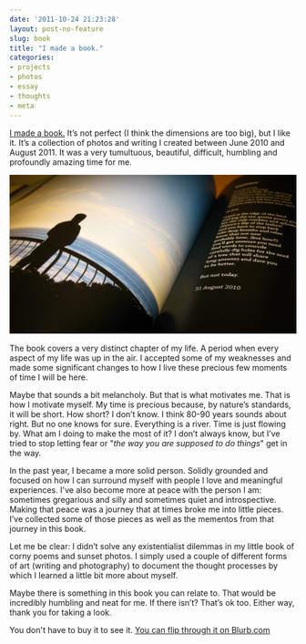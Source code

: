 ```yaml
---
date: '2011-10-24 21:23:28'
layout: post-no-feature
slug: book
title: "I made a book."
categories:
- projects
- photos
- essay
- thoughts
- meta
---
```


[I made a book.](http://www.blurb.com/books/2481689) It’s not perfect (I think the dimensions are too big), but I like it. It’s a collection of photos and writing I created between June 2010 and August 2011. It was a very tumultuous, beautiful, difficult, humbling and profoundly amazing time for me.

[![My Blurb book](/images/2011/10/IMG_2325-1024x567.jpg)](http://www.blurb.com/books/2481689)

The book covers a very distinct chapter of my life. A period when every aspect of my life was up in the air. I accepted some of my weaknesses and made some significant changes to how I live these precious few moments of time I will be here.

Maybe that sounds a bit melancholy. But that is what motivates me. That is how I motivate myself. My time is precious because, by nature’s standards, it will be short. How short? I don’t know. I think 80-90 years sounds about right. But no one knows for sure. Everything is a river. Time is just flowing by. What am I doing to make the most of it? I don’t always know, but I’ve tried to stop letting fear or "_the way you are supposed to do things_" get in the way.

In the past year, I became a more solid person. Solidly grounded and focused on how I can surround myself with people I love and meaningful experiences. I've also become more at peace with the person I am: sometimes gregarious and silly and sometimes quiet and introspective. Making that peace was a journey that at times broke me into little pieces. I’ve collected some of those pieces as well as the mementos from that journey in this book.

Let me be clear: I didn’t solve any existentialist dilemmas in my little book of corny poems and sunset photos. I simply used a couple of different forms of art (writing and photography) to document the thought processes by which I learned a little bit more about myself.

Maybe there is something in this book you can relate to. That would be incredibly humbling and neat for me. If there isn’t? That’s ok too. Either way, thank you for taking a look.

You don't have to buy it to see it. [You can flip through it on Blurb.com](http://www.blurb.com/books/2481689)
